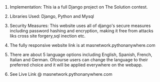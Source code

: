 1. Implementation: This ia a full Django project on The Solution contest.

2. Libraries Used: Django, Python and Mysql

3. Security Measures: This website uses all of django's secure measures including password hashing and encryption, making it free from attacks liks cross site forgery,sql inection etc.

4. The fully responsive website link is at masnetwork.pythonanywhere.com

5. There are about 5 language options including English, Spanish, French, Italian and German. Ofcourse users can change the language to their preferred choice and it will be applied everywhere on the webapp.

6. See Live Link @  masnetwork.pythonanywhere.com

